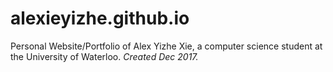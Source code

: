 # alexieyizhe.github.io

Personal Website/Portfolio of Alex Yizhe Xie, a computer science student at the University of Waterloo.
*Created Dec 2017.*